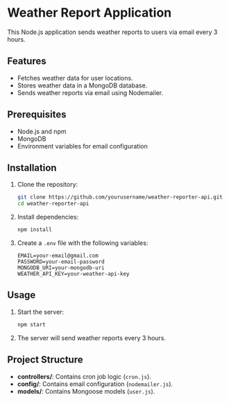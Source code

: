 # Weather Report Application

This Node.js application sends weather reports to users via email every 3 hours.

## Features

- Fetches weather data for user locations.
- Stores weather data in a MongoDB database.
- Sends weather reports via email using Nodemailer.

## Prerequisites

- Node.js and npm
- MongoDB
- Environment variables for email configuration

## Installation

1. Clone the repository:
    ```bash
    git clone https://github.com/yourusername/weather-reporter-api.git
    cd weather-reporter-api
    ```

2. Install dependencies:
    ```bash
    npm install
    ```

3. Create a `.env` file with the following variables:
    ```
    EMAIL=your-email@gmail.com
    PASSWORD=your-email-password
    MONGODB_URI=your-mongodb-uri
    WEATHER_API_KEY=your-weather-api-key
    ```

## Usage

1. Start the server:
    ```bash
    npm start
    ```

2. The server will send weather reports every 3 hours.

## Project Structure

- **controllers/**: Contains cron job logic (`cron.js`).
- **config/**: Contains email configuration (`nodemailer.js`).
- **models/**: Contains Mongoose models (`user.js`).


